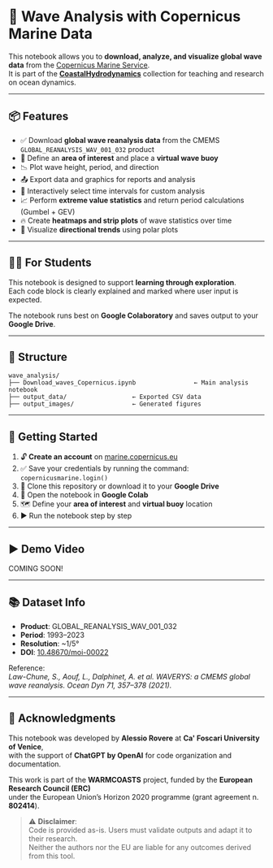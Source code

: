 # 🌊 Wave Analysis with Copernicus Marine Data

This notebook allows you to **download, analyze, and visualize global wave data** from the [Copernicus Marine Service](https://marine.copernicus.eu/).  
It is part of the [**CoastalHydrodynamics**](https://github.com/Alerovere/CoastalHydrodynamics) collection for teaching and research on ocean dynamics.

---

## 📦 Features

- ✅ Download **global wave reanalysis data** from the CMEMS `GLOBAL_REANALYSIS_WAV_001_032` product  
- 🧭 Define an **area of interest** and place a **virtual wave buoy**
- 📉 Plot wave height, period, and direction
- 📤 Export data and graphics for reports and analysis
- 📆 Interactively select time intervals for custom analysis
- 📈 Perform **extreme value statistics** and return period calculations (Gumbel + GEV)
- 🔥 Create **heatmaps and strip plots** of wave statistics over time
- 🧭 Visualize **directional trends** using polar plots

---

## 🧑‍🏫 For Students

This notebook is designed to support **learning through exploration**.  
Each code block is clearly explained and marked where user input is expected.  

The notebook runs best on **Google Colaboratory** and saves output to your **Google Drive**.

---

## 📁 Structure

```
wave_analysis/
├── Download_waves_Copernicus.ipynb                ← Main analysis notebook
├── output_data/                  ← Exported CSV data
├── output_images/                ← Generated figures
```

---

## 🚀 Getting Started

1. 🔓 **Create an account** on [marine.copernicus.eu](https://marine.copernicus.eu/)
2. ✅ Save your credentials by running the command:
   `copernicusmarine.login()`
3. 🔽 Clone this repository or download it to your **Google Drive**
4. 📍 Open the notebook in **Google Colab**
5. 🗺 Define your **area of interest** and **virtual buoy** location
6. ▶️ Run the notebook step by step

---

## ▶️ Demo Video

COMING SOON!

---

## 📚 Dataset Info

- **Product**: GLOBAL_REANALYSIS_WAV_001_032  
- **Period**: 1993–2023  
- **Resolution**: ~1/5°  
- **DOI**: [10.48670/moi-00022](https://doi.org/10.48670/moi-00022)

Reference:  
*Law-Chune, S., Aouf, L., Dalphinet, A. et al. WAVERYS: a CMEMS global wave reanalysis. Ocean Dyn 71, 357–378 (2021).*

---

## 📝 Acknowledgments

This notebook was developed by **Alessio Rovere** at **Ca' Foscari University of Venice**,  
with the support of **ChatGPT by OpenAI** for code organization and documentation.

This work is part of the **WARMCOASTS** project, funded by the **European Research Council (ERC)**  
under the European Union’s Horizon 2020 programme (grant agreement n. **802414**).

> ⚠️ **Disclaimer**:  
> Code is provided as-is. Users must validate outputs and adapt it to their research.  
> Neither the authors nor the EU are liable for any outcomes derived from this tool.
